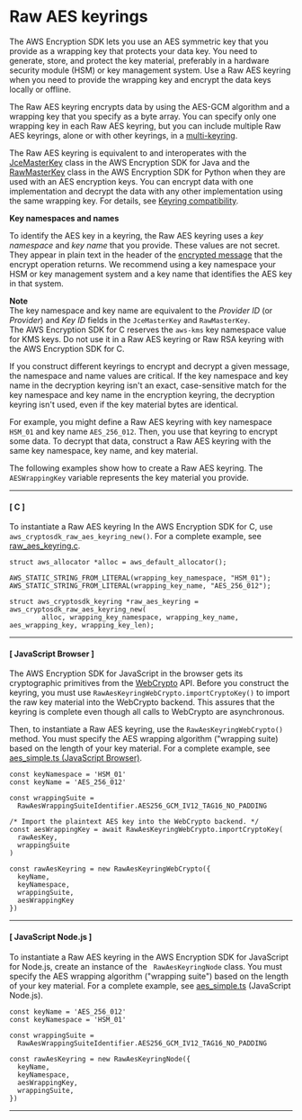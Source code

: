 # Raw AES keyrings<a name="use-raw-aes-keyring"></a>

The AWS Encryption SDK lets you use an AES symmetric key that you provide as a wrapping key that protects your data key\. You need to generate, store, and protect the key material, preferably in a hardware security module \(HSM\) or key management system\. Use a Raw AES keyring when you need to provide the wrapping key and encrypt the data keys locally or offline\.

The Raw AES keyring encrypts data by using the AES\-GCM algorithm and a wrapping key that you specify as a byte array\. You can specify only one wrapping key in each Raw AES keyring, but you can include multiple Raw AES keyrings, alone or with other keyrings, in a [multi\-keyring](use-multi-keyring.md)\. 

The Raw AES keyring is equivalent to and interoperates with the [JceMasterKey](https://aws.github.io/aws-encryption-sdk-java/com/amazonaws/encryptionsdk/jce/JceMasterKey.html) class in the AWS Encryption SDK for Java and the [RawMasterKey](https://aws-encryption-sdk-python.readthedocs.io/en/latest/generated/aws_encryption_sdk.key_providers.raw.html#aws_encryption_sdk.key_providers.raw.RawMasterKey) class in the AWS Encryption SDK for Python when they are used with an AES encryption keys\. You can encrypt data with one implementation and decrypt the data with any other implementation using the same wrapping key\. For details, see [Keyring compatibility](keyring-compatibility.md)\.

**Key namespaces and names**

To identify the AES key in a keyring, the Raw AES keyring uses a *key namespace* and *key name* that you provide\. These values are not secret\. They appear in plain text in the header of the [encrypted message](concepts.md#message) that the encrypt operation returns\. We recommend using a key namespace your HSM or key management system and a key name that identifies the AES key in that system\.

**Note**  
The key namespace and key name are equivalent to the *Provider ID* \(or *Provider*\) and *Key ID* fields in the `JceMasterKey` and `RawMasterKey`\.  
The AWS Encryption SDK for C reserves the `aws-kms` key namespace value for KMS keys\. Do not use it in a Raw AES keyring or Raw RSA keyring with the AWS Encryption SDK for C\.

If you construct different keyrings to encrypt and decrypt a given message, the namespace and name values are critical\. If the key namespace and key name in the decryption keyring isn't an exact, case\-sensitive match for the key namespace and key name in the encryption keyring, the decryption keyring isn't used, even if the key material bytes are identical\.

For example, you might define a Raw AES keyring with key namespace `HSM_01` and key name `AES_256_012`\. Then, you use that keyring to encrypt some data\. To decrypt that data, construct a Raw AES keyring with the same key namespace, key name, and key material\.

The following examples show how to create a Raw AES keyring\. The `AESWrappingKey` variable represents the key material you provide\.

------
#### [ C ]

To instantiate a Raw AES keyring In the AWS Encryption SDK for C, use `aws_cryptosdk_raw_aes_keyring_new()`\. For a complete example, see [raw\_aes\_keyring\.c](https://github.com/aws/aws-encryption-sdk-c/blob/master/examples/raw_aes_keyring.c)\.

```
struct aws_allocator *alloc = aws_default_allocator();

AWS_STATIC_STRING_FROM_LITERAL(wrapping_key_namespace, "HSM_01");
AWS_STATIC_STRING_FROM_LITERAL(wrapping_key_name, "AES_256_012");

struct aws_cryptosdk_keyring *raw_aes_keyring = aws_cryptosdk_raw_aes_keyring_new(
        alloc, wrapping_key_namespace, wrapping_key_name, aes_wrapping_key, wrapping_key_len);
```

------
#### [ JavaScript Browser ]

The AWS Encryption SDK for JavaScript in the browser gets its cryptographic primitives from the [WebCrypto](https://developer.mozilla.org/en-US/docs/Web/API/Web_Crypto_API) API\. Before you construct the keyring, you must use `RawAesKeyringWebCrypto.importCryptoKey()` to import the raw key material into the WebCrypto backend\. This assures that the keyring is complete even though all calls to WebCrypto are asynchronous\.

Then, to instantiate a Raw AES keyring, use the `RawAesKeyringWebCrypto()` method\. You must specify the AES wrapping algorithm \("wrapping suite\) based on the length of your key material\. For a complete example, see [aes\_simple\.ts \(JavaScript Browser\)](https://github.com/aws/aws-encryption-sdk-javascript/blob/master/modules/example-browser/src/aes_simple.ts)\.

```
const keyNamespace = 'HSM_01'
const keyName = 'AES_256_012'

const wrappingSuite =
  RawAesWrappingSuiteIdentifier.AES256_GCM_IV12_TAG16_NO_PADDING

/* Import the plaintext AES key into the WebCrypto backend. */
const aesWrappingKey = await RawAesKeyringWebCrypto.importCryptoKey(
  rawAesKey,
  wrappingSuite
)

const rawAesKeyring = new RawAesKeyringWebCrypto({
  keyName,
  keyNamespace,
  wrappingSuite,
  aesWrappingKey
})
```

------
#### [ JavaScript Node\.js ]

To instantiate a Raw AES keyring in the AWS Encryption SDK for JavaScript for Node\.js, create an instance of the ` RawAesKeyringNode` class\. You must specify the AES wrapping algorithm \("wrapping suite"\) based on the length of your key material\. For a complete example, see [aes\_simple\.ts](https://github.com/aws/aws-encryption-sdk-javascript//blob/master/modules/example-node/src/aes_simple.ts) \(JavaScript Node\.js\)\.

```
const keyName = 'AES_256_012'
const keyNamespace = 'HSM_01'

const wrappingSuite =
  RawAesWrappingSuiteIdentifier.AES256_GCM_IV12_TAG16_NO_PADDING

const rawAesKeyring = new RawAesKeyringNode({
  keyName,
  keyNamespace,
  aesWrappingKey,
  wrappingSuite,
})
```

------